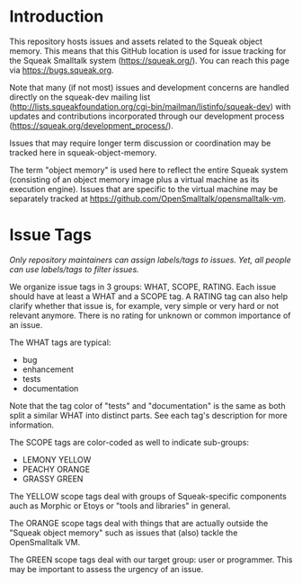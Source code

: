 # Introduction

This repository hosts issues and assets related to the Squeak object memory. This means that this GitHub location is used for issue tracking for the Squeak Smalltalk system (https://squeak.org/). You can reach this page via https://bugs.squeak.org.

Note that many (if not most) issues and development concerns are handled directly on the squeak-dev mailing list (http://lists.squeakfoundation.org/cgi-bin/mailman/listinfo/squeak-dev) with updates and contributions incorporated through our development process (https://squeak.org/development_process/).

Issues that may require longer term discussion or coordination may be tracked here in squeak-object-memory.

The term "object memory" is used here to reflect the entire Squeak system (consisting of an object memory image plus a virtual machine as its execution engine). Issues that are specific to the virtual machine may be separately tracked at https://github.com/OpenSmalltalk/opensmalltalk-vm.

# Issue Tags

*Only repository maintainers can assign labels/tags to issues. Yet, all people can use labels/tags to filter issues.*

We organize issue tags in 3 groups: WHAT, SCOPE, RATING. Each issue should have at least a WHAT and a SCOPE tag. A RATING tag can also help clarify whether that issue is, for example, very simple or very hard or not relevant anymore. There is no rating for unknown or common importance of an issue.

The WHAT tags are typical:
 - bug
 - enhancement
 - tests
 - documentation

Note that the tag color of "tests" and "documentation" is the same as both split a similar WHAT into distinct parts. See each tag's description for more information.

The SCOPE tags are color-coded as well to indicate sub-groups:
 - LEMONY YELLOW
 - PEACHY ORANGE
 - GRASSY GREEN

The YELLOW scope tags deal with groups of Squeak-specific components auch as Morphic or Etoys or "tools and libraries" in general.

The ORANGE scope tags deal with things that are actually outside the "Squeak object memory" such as issues that (also) tackle the OpenSmalltalk VM.

The GREEN scope tags deal with our target group: user or programmer. This may be important to assess the urgency of an issue.
